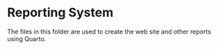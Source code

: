 # Reporting System

The files in this folder are used to create the web site and other reports using Quarto.
